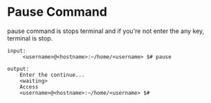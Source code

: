 # Pause Command

pause command is stops terminal and if you're not enter the any key, terminal is stop.

```
input:
     <username>@<hostname>:~/home/<username> $# pause

output:
    Enter the continue...
    <waiting>
    Access
    <username>@<hostname>:~/home/<username> $#
```
